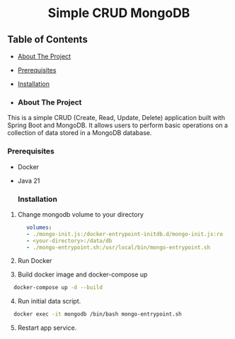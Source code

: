 <h1 align="center" id="title">Simple CRUD MongoDB</h1>

## Table of Contents

* [About The Project](#about-the-project)
* [Prerequisites](#prerequisites)
* [Installation](#installation)

* ### About The Project

This is a simple CRUD (Create, Read, Update, Delete) application built with Spring Boot and MongoDB. It allows users to perform basic operations on a collection of data stored in a MongoDB database.

### Prerequisites

* Docker
* Java 21

  ### Installation

1. Change mongodb volume to your directory

```yaml
      volumes:
      - ./mongo-init.js:/docker-entrypoint-initdb.d/mongo-init.js:ro
      - <your-directory>:/data/db
      - ./mongo-entrypoint.sh:/usr/local/bin/mongo-entrypoint.sh
```

2. Run Docker

3. Build docker image and docker-compose up<br>

```sh
  docker-compose up -d --build
```

4. Run initial data script.

```sh
  docker exec -it mongodb /bin/bash mongo-entrypoint.sh
```

5. Restart app service.
